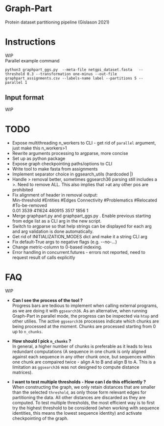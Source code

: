 # Graph-Part
Protein dataset partitioning pipeline (Gíslason 2021)


# Instructions
WIP  
Parallel example command
```
python3 graphpart_ggs.py  --meta-file netgpi_dataset.fasta   --threshold 0.3 --transformation one-minus --out-file graphpart_assignments.csv --labels-name label --partitions 5 --parallel 1
```

## Input format
WIP


# TODO

- Expose multithreading n_workers to CLI - get rid of `parallel` argument, just make this n_workers>1
- Rewrite arguments processing to argparse, more concise
- Set up as python package
- Expose graph checkpointing paths/options to CLI
- Write tool to make fasta from assignments
- Implement separator choice in ggsearch_utils (hardcoded |)
- Handle > removal better, sometimes ggsearch36 parsing still includes a >. Need to remove ALL. This also implies that >at any other pos are prohibited
- Fix alignment of header in removal output:  
Min-threshold    #Entities       #Edges          Connectivity    #Problematics   #Relocated      #To-be-removed  
0.01             3539            411624                  460915                  3517            1856            1  
- Merge graphpart.py and graphpart_ggs.py . Enable previous starting from edge list as a CLI arg in the new script.
- Switch to argparse so that help strings can be displayed for each arg and arg validation is done automatically.
- Get rid of INITIALIZATION_MODES dict and make it a string CLI arg
- Fix default-True args to negative flags (e.g. --no-...)
- Change metric-column to 0-based indexing.
- Error handling in concurrent.futures - errors not reported, need to request result of calls explicitly
# FAQ
WIP
- **Can I see the process of the tool ?**  
Progress bars are tedious to implement when calling external programs, as we are doing it with `ggsearch36`. As an alternative, when running Graph-Part in parallel mode, the progress can be inspected via `htop` and other utilies. The active `ggsearch36` processes indicate which chunks are being processed at the moment. Chunks are processed starting from 0 up to `n_chunks`.

- **How should I pick `n_chunks` ?**  
In general, a higher number of chunks is preferable as it leads to less redundant computations (A sequence in one chunk is only aligned against each sequence in any other chunk once, but sequences within one chunk are compaired twice - align A to B and align B to A. This is a limitation as `ggsearch36` was not designed to compute distance matrices).

- **I want to test multiple thresholds - How can I do this efficiently ?**  
When constructing the graph, we only retain distances that are smaller than the selected `threshold`, as only those form relevant edges for partitioning the data. All other distances are discarded as they are computed. To test multiple thresholds, the most efficient way is to first try the highest threshold to be considered (when working with sequence identities, this means the lowest sequence identity) and activate checkpointing of the graph.
